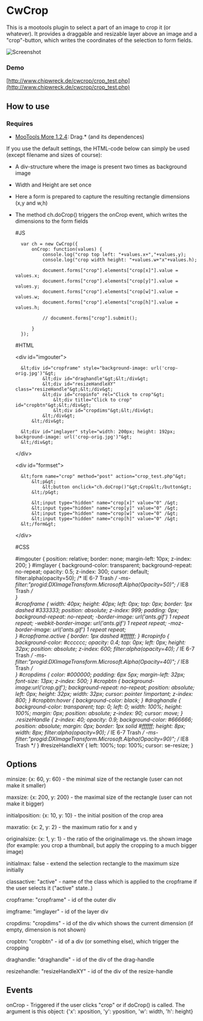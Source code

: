 CwCrop
===========

This is a mootools plugin to select a part of an image to crop it (or whatever).
It provides a draggable and resizable layer above an image and a "crop"-button, which writes the coordinates of the selection to form fields.

![Screenshot](http://www.chipwreck.de/blog/wp-content/uploads/2009/10/cwcrop-screenshot.png)

### Demo

[http://www.chipwreck.de/cwcrop/crop_test.php](http://www.chipwreck.de/cwcrop/crop_test.php)

How to use
----------

### Requires

* [MooTools More 1.2.4](http://mootools.net/more): Drag.* (and its dependences)

If you use the default settings, the HTML-code below can simply be used (except filename and sizes of course):

- A div-structure where the image is present two times as background image
- Width and Height are set once
- Here a form is prepared to capture the resulting rectangle dimensions (x,y and w,h)
- The method ch.doCrop() triggers the onCrop event, which writes the dimensions to the form fields

	#JS
	
		var ch = new CwCrop({
			onCrop: function(values) {
				console.log("crop top left: "+values.x+","+values.y);
				console.log("crop width height: "+values.w+"x"+values.h);
				
				document.forms["crop"].elements["crop[x]"].value = values.x;
				document.forms["crop"].elements["crop[y]"].value = values.y;
				document.forms["crop"].elements["crop[w]"].value = values.w;
				document.forms["crop"].elements["crop[h]"].value = values.h;

				// document.forms["crop"].submit();

			}
		});
	

	#HTML	
	
	&lt;div id="imgouter"&gt;

		&lt;div id="cropframe" style="background-image: url('crop-orig.jpg')"&gt;
				&lt;div id="draghandle"&gt;&lt;/div&gt;
				&lt;div id="resizeHandleXY" class="resizeHandle"&gt;&lt;/div&gt;
				&lt;div id="cropinfo" rel="Click to crop"&gt;
					&lt;div title="Click to crop" id="cropbtn"&gt;&lt;/div&gt;
					&lt;div id="cropdims"&gt;&lt;/div&gt;
				&lt;/div&gt;
			&lt;/div&gt;
		
		&lt;div id="imglayer" style="width: 200px; height: 192px; background-image: url('crop-orig.jpg')"&gt;
		&lt;/div&gt;
	&lt;/div&gt;

	&lt;div id="formset"&gt;

		&lt;form name="crop" method="post" action="crop_test.php"&gt;
			&lt;p&gt;
				&lt;button onclick="ch.doCrop()"&gt;Crop&lt;/button&gt;
			&lt;/p&gt;

			&lt;input type="hidden" name="crop[x]" value="0" /&gt;
			&lt;input type="hidden" name="crop[y]" value="0" /&gt;
			&lt;input type="hidden" name="crop[w]" value="0" /&gt;
			&lt;input type="hidden" name="crop[h]" value="0" /&gt;
		&lt;/form&gt;
		
	&lt;/div&gt;
	
	#CSS
	
	\#imgouter \{
		position: relative; border: none; margin-left: 10px; z-index: 200;
	\}
	\#imglayer \{
		background-color: transparent; background-repeat: no-repeat; opacity: 0.5; z-index: 300; cursor: default;
		filter:alpha(opacity=50); /* IE 6-7 Trash */
		-ms-filter:"progid:DXImageTransform.Microsoft.Alpha(Opacity=50)"; /* IE8 Trash */		
	\}	
	\#cropframe \{
		width: 40px; height: 40px; left: 0px; top: 0px;	border: 1px dashed #333333; position: absolute;	z-index: 999; padding: 0px;	background-repeat: no-repeat;
		-border-image: url('ants.gif') 1 repeat repeat;	-webkit-border-image: url('ants.gif') 1 repeat repeat; -moz-border-image: url('ants.gif') 1 repeat repeat;		
	\}
	\#cropframe.active \{
		border: 1px dashed #ffffff;
	\}
	\#cropinfo \{
		background-color: #cccccc;	opacity: 0.4; top: 0px; left: 0px; height: 32px; position: absolute; z-index: 600;
		filter:alpha(opacity=40); /* IE 6-7 Trash */
		-ms-filter:"progid:DXImageTransform.Microsoft.Alpha(Opacity=40)"; /* IE8 Trash */		
	\}
	\#cropdims \{
		color: #000000; padding: 6px 5px; margin-left: 32px; font-size: 13px; z-index: 500;
	\}
	\#cropbtn \{
		background-image:url('crop.gif'); background-repeat: no-repeat;	position: absolute;	left: 0px; height: 32px; width: 32px; cursor: pointer !important; z-index: 800;
	\}
	\#cropbtn:hover \{
		background-color: black;
	\}
	\#draghandle \{
		background-color: transparent; top: 0; left: 0; width: 100%; height: 100%; margin: 0px; position: absolute;	z-index: 90; cursor: move;
	\}
	.resizeHandle \{
		z-index: 40; opacity: 0.9; background-color: #666666; position: absolute; margin: 0px;	border: 1px solid #ffffff; height: 8px;	width: 8px;
		filter:alpha(opacity=90); /* IE 6-7 Trash */
		-ms-filter:"progid:DXImageTransform.Microsoft.Alpha(Opacity=90)"; /* IE8 Trash */
	\}
	\#resizeHandleXY \{
		left: 100%;	top: 100%; cursor: se-resize;
	\}


Options
----------

minsize: {x: 60, y: 60}				- the minimal size of the rectangle (user can not make it smaller)

maxsize: {x: 200, y: 200} 			- the maximal size of the rectangle (user can not make it bigger)

initialposition: {x: 10, y: 10} 	- the initial position of the crop area

maxratio: {x: 2, y: 2} 				- the maximum ratio for x and y

originalsize: {x: 1, y: 1} 			- the ratio of the originalimage vs. the shown image (for example: you crop a thumbnail, but apply the cropping to a much bigger image)

initialmax: false 					- extend the selection rectangle to the maximum size initially

classactive: "active" 				- name of the class which is applied to the cropframe if the user selects it ("active" state..)
		
cropframe: "cropframe" 				- id of the outer div

imgframe: "imglayer" 				- id of the layer div

cropdims: "cropdims" 				- id of the div which shows the current dimension (if empty, dimension is not shown)

cropbtn: "cropbtn" 					- id of a div (or something else), which trigger the cropping

draghandle: "draghandle" 			- id of the div of the drag-handle

resizehandle: "resizeHandleXY" 		- id of the div of the resize-handle

Events
----------

onCrop								- Triggered if the user clicks "crop" or if doCrop() is called. The argument is this object: {'x': xposition, 'y': yposition, 'w': width, 'h': height}
